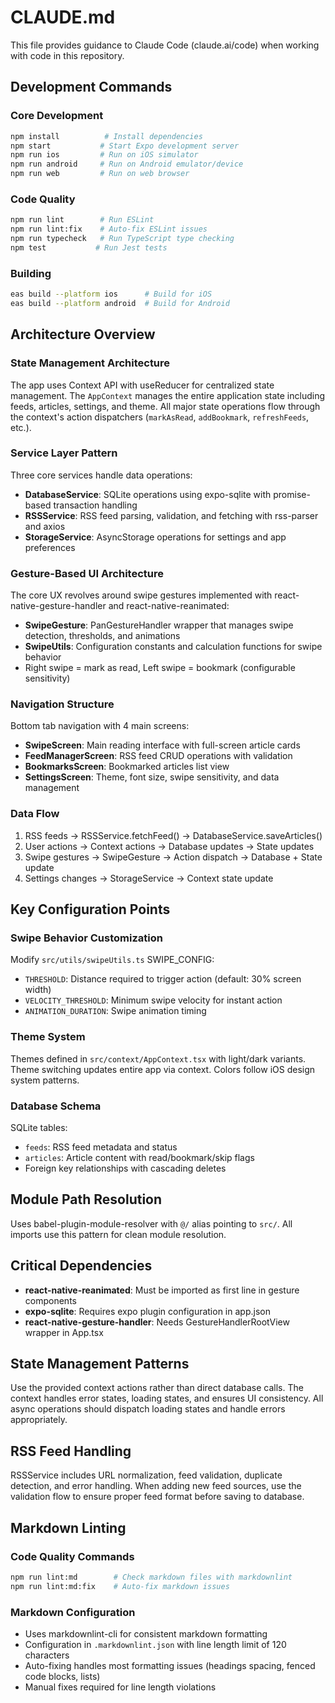 # CLAUDE.md

This file provides guidance to Claude Code (claude.ai/code) when working with code in this repository.

## Development Commands

### Core Development

```bash
npm install          # Install dependencies
npm start           # Start Expo development server
npm run ios         # Run on iOS simulator
npm run android     # Run on Android emulator/device
npm run web         # Run on web browser
```

### Code Quality

```bash
npm run lint        # Run ESLint
npm run lint:fix    # Auto-fix ESLint issues
npm run typecheck   # Run TypeScript type checking
npm test           # Run Jest tests
```

### Building

```bash
eas build --platform ios      # Build for iOS
eas build --platform android  # Build for Android
```

## Architecture Overview

### State Management Architecture

The app uses Context API with useReducer for centralized state management. The `AppContext` manages the entire
application state including feeds, articles, settings, and theme. All major state operations flow through the
context's action dispatchers (`markAsRead`, `addBookmark`, `refreshFeeds`, etc.).

### Service Layer Pattern

Three core services handle data operations:

- **DatabaseService**: SQLite operations using expo-sqlite with promise-based transaction handling
- **RSSService**: RSS feed parsing, validation, and fetching with rss-parser and axios
- **StorageService**: AsyncStorage operations for settings and app preferences

### Gesture-Based UI Architecture

The core UX revolves around swipe gestures implemented with react-native-gesture-handler and react-native-reanimated:

- **SwipeGesture**: PanGestureHandler wrapper that manages swipe detection, thresholds, and animations
- **SwipeUtils**: Configuration constants and calculation functions for swipe behavior
- Right swipe = mark as read, Left swipe = bookmark (configurable sensitivity)

### Navigation Structure

Bottom tab navigation with 4 main screens:

- **SwipeScreen**: Main reading interface with full-screen article cards
- **FeedManagerScreen**: RSS feed CRUD operations with validation
- **BookmarksScreen**: Bookmarked articles list view
- **SettingsScreen**: Theme, font size, swipe sensitivity, and data management

### Data Flow

1. RSS feeds → RSSService.fetchFeed() → DatabaseService.saveArticles()
2. User actions → Context actions → Database updates → State updates
3. Swipe gestures → SwipeGesture → Action dispatch → Database + State update
4. Settings changes → StorageService → Context state update

## Key Configuration Points

### Swipe Behavior Customization

Modify `src/utils/swipeUtils.ts` SWIPE_CONFIG:

- `THRESHOLD`: Distance required to trigger action (default: 30% screen width)
- `VELOCITY_THRESHOLD`: Minimum swipe velocity for instant action
- `ANIMATION_DURATION`: Swipe animation timing

### Theme System

Themes defined in `src/context/AppContext.tsx` with light/dark variants. Theme switching updates entire app via
context. Colors follow iOS design system patterns.

### Database Schema

SQLite tables:

- `feeds`: RSS feed metadata and status
- `articles`: Article content with read/bookmark/skip flags
- Foreign key relationships with cascading deletes

## Module Path Resolution

Uses babel-plugin-module-resolver with `@/` alias pointing to `src/`. All imports use this pattern for clean
module resolution.

## Critical Dependencies

- **react-native-reanimated**: Must be imported as first line in gesture components
- **expo-sqlite**: Requires expo plugin configuration in app.json
- **react-native-gesture-handler**: Needs GestureHandlerRootView wrapper in App.tsx

## State Management Patterns

Use the provided context actions rather than direct database calls. The context handles error states, loading
states, and ensures UI consistency. All async operations should dispatch loading states and handle errors
appropriately.

## RSS Feed Handling

RSSService includes URL normalization, feed validation, duplicate detection, and error handling. When adding new
feed sources, use the validation flow to ensure proper feed format before saving to database.

## Markdown Linting

### Code Quality Commands

```bash
npm run lint:md        # Check markdown files with markdownlint
npm run lint:md:fix    # Auto-fix markdown issues
```

### Markdown Configuration

- Uses markdownlint-cli for consistent markdown formatting
- Configuration in `.markdownlint.json` with line length limit of 120 characters
- Auto-fixing handles most formatting issues (headings spacing, fenced code blocks, lists)
- Manual fixes required for line length violations
